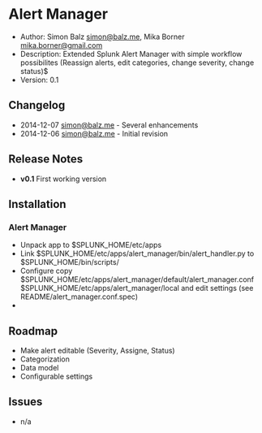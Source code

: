 # Alert Manager
- Author:		Simon Balz <simon@balz.me>, Mika Borner <mika.borner@gmail.com>
- Description:	Extended Splunk Alert Manager with simple workflow possibilites (Reassign alerts, edit categories, change severity, change status)$
- Version: 		0.1

## Changelog
- 2014-12-07 simon@balz.me - Several enhancements
- 2014-12-06 simon@balz.me - Initial revision  

## Release Notes
- **v0.1** First working version

## Installation
### Alert Manager
- Unpack app to $SPLUNK_HOME/etc/apps
- Link $SPLUNK_HOME/etc/apps/alert_manager/bin/alert_handler.py to $SPLUNK_HOME/bin/scripts/
- Configure copy $SPLUNK_HOME/etc/apps/alert_manager/default/alert_manager.conf $SPLUNK_HOME/etc/apps/alert_manager/local and edit settings (see README/alert_manager.conf.spec)
- 

## Roadmap
- Make alert editable (Severity, Assigne, Status)
- Categorization
- Data model
- Configurable settings

## Issues
- n/a
